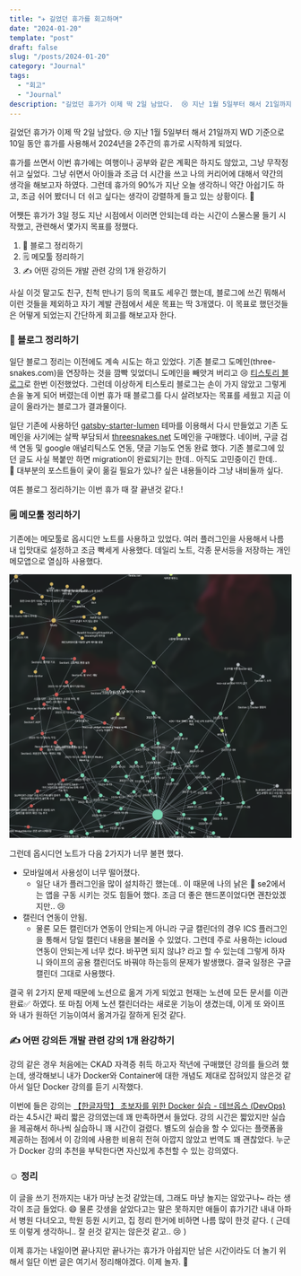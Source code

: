 ```yaml
---
title: "✈️ 길었던 휴가를 회고하며"
date: "2024-01-20"
template: "post"
draft: false
slug: "/posts/2024-01-20"
category: "Journal"
tags:
  - "회고"
  - "Journal"
description: "길었던 휴가가 이제 딱 2일 남았다.  😢 지난 1월 5일부터 해서 21일까지 WD 기준으로 10일 동안 휴가를 사용해서 2024년을 2주간의 휴가로 시작하게 되었다."
---
```


길었던 휴가가 이제 딱 2일 남았다.  😢 지난 1월 5일부터 해서 21일까지 WD 기준으로 10일 동안 휴가를 사용해서 2024년을 2주간의 휴가로 시작하게 되었다.

휴가를 쓰면서 이번 휴가에는 여행이나 공부와 같은 계획은 하지도 않았고, 그냥 무작정 쉬고 싶었다. 그냥 쉬면서 아이들과 조금 더 시간을 쓰고 나의 커리어에 대해서 약간의 생각을 해보고자 하였다. 그런데 휴가의 90%가 지난 오늘 생각하니 약간 아쉽기도 하고, 조금 쉬어 봤더니 더 쉬고 싶다는 생각이 강렬하게 들고 있는 상황이다. 🙏

어쨋든 휴가가 3일 정도 지난 시점에서 이러면 안되는데 라는 시간이 스물스물 들기 시작했고, 관련해서 몇가지 목표를 정했다.

1. 📝 블로그 정리하기
2. 🗒️ 메모툴 정리하기
3. ✍️ 어떤 강의든 개발 관련 강의 1개 완강하기

사실 이것 말고도 친구, 친척 만나기 등의 목표도 세우긴 했는데, 블로그에 쓰긴 뭐해서 이런 것들을 제외하고 자기 계발 관점에서 세운 목표는 딱 3개였다. 이 목표로 했던것들은 어떻게 되었는지 간단하게 회고를 해보고자 한다.

### 📝 블로그 정리하기

일단 블로그 정리는 이전에도 계속 시도는 하고 있었다. 기존 블로그 도메인(three-snakes.com)을 연장하는 것을 깜빡 잊었더니 도메인을 빼앗겨 버리고 😢 [티스토리 블로그](https://three-snakes.tistory.com/)로 한번 이전했었다. 그런데 이상하게 티스토리 블로그는 손이 가지 않았고 그렇게 손을 놓게 되어 버렸는데 이번 휴가 때 블로그를 다시 살려보자는 목표를 세웠고 지금 이 글이 올라가는 블로그가 결과물이다.

일단 기존에 사용하던 [gatsby-starter-lumen](https://github.com/alxshelepenok/gatsby-starter-lumen) 테마를 이용해서 다시 만들었고 기존 도메인을 사기에는 살짝 부담되서 [threesnakes.net](http://threesnakes.net) 도메인을 구매했다. 네이버, 구글 검색 연동 및 google 애널리틱스도 연동, 댓글 기능도 연동 완료 했다. 기존 블로그에 있던 글도 사실 복붙만 하면 migration이 완료되기는 한데.. 아직도 고민중이긴 한데.. 🤔 대부분의 포스트들이 궂이 옮길 필요가 있나? 싶은 내용들이라 그냥 내비둘까 싶다.

여튼 블로그 정리하기는 이번 휴가 때 잘 끝낸것 같다.!

### 🗒️ 메모툴 정리하기

기존에는 메모툴로 옵시디안 노트를 사용하고 있었다. 여러 플러그인을 사용해서 나름 내 입맛대로 설정하고 조금 빡세게 사용했다. 데일리 노트, 각종 문서등을 저장하는 개인 메모앱으로 열심하 사용했다.

![나름 열심히 사용했던 흔적](./content/obsidian.png)

그런데 옵시디언 노트가 다음 2가지가 너무 불편 했다.

- 모바일에서 사용성이 너무 떨어졌다.
  - 일단 내가 플러그인을 많이 설치하긴 했는데.. 이 때문에 나의 낡은 📱 se2에서는 앱을 구동 시키는 것도 힘들어 했다. 조금 더 좋은 핸드폰이었다면 괜찬았겠지만.. 😢
- 캘린더 연동이 안됨.
  - 물론 모든 캘린더가 연동이 안되는게 아니라 구글 캘린더의 경우 ICS 플러그인을 통해서 당일 캘린더 내용을 불러올 수 있었다. 그런데 주로 사용하는 icloud 연동이 안되는게 너무 컸다. 바꾸면 되지 않냐? 라고 할 수 있는데 그렇게 하자니 와이프의 공용 캘린더도 바꿔야 하는등의 문제가 발생했다. 결국 일정은 구글 캘린더 그대로 사용했다.

결국 위 2가지 문제 때문에 노션으로 옮겨 가게 되었고 현재는 노션에 모든 문서를 이관 완료✅ 하였다. 또 마침 어제 노션 캘린더라는 새로운 기능이 생겼는데, 이게 또 와이프와 내가 원하던 기능이여서 옮겨가길 잘하게 된것 같다.

### ✍️ 어떤 강의든 개발 관련 강의 1개 완강하기

강의 같은 경우 처음에는 CKAD 자격증 취득 하고자 작년에 구매했던 강의를 들으려 했는데, 생각해보니 내가 Docker와 Container에 대한 개념도 제대로 잡혀있지 않은것 같아서 일단 Docker 강의를 듣기 시작했다.

이번에 들은 강의는 [【한글자막】 초보자를 위한 Docker 실습 - 데브옵스 (DevOps)](https://www.udemy.com/course/docker-hands-on-devops/)라는 4.5시간 짜리 짧은 강의였는데 꽤 만족하면서 들었다. 강의 시간은 짧았지만 실습을 제공해서 하나씩 실습하니 꽤 시간이 걸렸다. 별도의 실습을 할 수 있다는 플랫폼을 제공하는 점에서 이 강의에 사용한 비용히 전혀 아깝지 않았고 번역도 꽤 괜찮았다. 누군가 Docker 강의 추천을 부탁한다면 자신있게 추천할 수 있는 강의였다.

### ☺️ 정리

이 글을 쓰기 전까지는 내가 마냥 논것 같았는데, 그래도 마냥 놀지는 않았구나~ 라는 생각이 조금 들었다. 😄 물론 갓생을 살았다고는 말은 못하지만 애들이 휴가기간 내내 아파서 병원 다녀오고, 학원 등원 시키고, 집 정리 한거에 비하면 나름 많이 한것 같다. ( 근데 또 이렇게 생각하니.. 잘 쉰것 같지는 않은것 같고.. 😢 )

이제 휴가는 내일이면 끝나지만 끝나가는 휴가가 아쉽지만 남은 시간이라도 더 놀기 위해서 일단 이번 글은 여기서 정리해야겠다. 이제 놀자. 🎢
